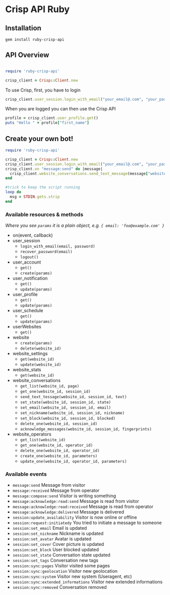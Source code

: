 # Crisp API Ruby

## Installation

`gem install ruby-crisp-api`

## API Overview


```ruby

require 'ruby-crisp-api'

crisp_client = Crisp::Client.new
```

To use Crisp, first, you have to login

```ruby
crisp_client.user_session.login_with_email("your_email@.com", "your_password")
```

When you are logged you can then use the Crisp API

```ruby
profile = crisp_client.user_profile.get()
puts "Hello " + profile["first_name"]
```

## Create your own bot!


```ruby
require 'ruby-crisp-api'

crisp_client = Crisp::Client.new
crisp_client.user_session.login_with_email("your_email@.com", "your_password")
crisp_client.on "message:send" do |message|
  crisp_client.website_conversations.send_text_message(message["website_id"], message["session_id"], "I'm a bot")
end

#trick to keep the script running
loop do
  msg = STDIN.gets.strip
end
```

### Available resources & methods

*Where you see `params` it is a plain object, e.g. `{ email: 'foo@example.com' }`*

  * on(event, callback)
  * user_session
    * `login_with_email(email, password)`
    * `recover_password(email)`
    * `logout()`
  * user_account
    * `get()`
    * `create(params)`
  * user_notification
    * `get()`
    * `update(params)`
  * user_profile
    * `get()`
    * `update(params)`
  * user_schedule
    * `get()`
    * `update(params)`
  * userWebsites
    * `get()`
  * website
    * `create(params)`
    * `delete(website_id)`
  * website_settings
    * `get(website_id)`
    * `update(website_id)`
  * website_stats
    * `get(website_id)`
  * website_conversations
    * `get_list(website_id, page)`
    * `get_one(website_id, session_id)`
    * `send_text_tessage(website_id, session_id, text)`
    * `set_state(website_id, session_id, state)`
    * `set_email(website_id, session_id, email)`
    * `set_nickname(website_id, session_id, nickname)`
    * `set_block(website_id, session_id, blocked)`
    * `delete_one(website_id, session_id)`
    * `acknowledge_messages(website_id, session_id, fingerprints)`
  * website_operators
    * `get_list(website_id)`
    * `get_one(website_id, operator_id)`
    * `delete_one(website_id, operator_id)`
    * `create_one(website_id, parameters)`
    * `update_one(website_id, operator_id, parameters)`

### Available events

  * `message:send` Message from visitor
  * `message:received` Message from operator
  * `message:compose:send` Visitor is writing something
  * `message:acknowledge:read:send` Message is read from visitor
  * `message:acknowledge:read:received` Message is read from operator
  * `message:acknowledge:delivered` Message is delivered
  * `session:update_availability` Visitor is now online or offline
  * `session:request:initiatedy` You tried to initiate a message to someone
  * `session:set_email` Email is updated
  * `session:set_nickname` Nickname is updated
  * `session:set_avatar` Avatar is updated
  * `session:set_cover` Cover picture is updated
  * `session:set_block` User blocked updated
  * `session:set_state` Conversation state updated
  * `session:set_tags` Conversation new tags
  * `session:sync:pages` Visitor visited some pages
  * `session:sync:geolocation` Visitor new geolocation
  * `session:sync:system` Visitor new system (Useragent, etc)
  * `session:sync:extended_informations` Visitor new extended informations
  * `session:sync:removed` Conversation removed
